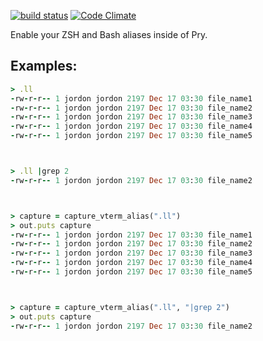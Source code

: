 [![build status](https://travis-ci.org/envygeeks/pry-vterm_aliases.png)](https://travis-ci.org/envygeeks/pry-vterm_aliases/) [![Code Climate](https://codeclimate.com/github/envygeeks/pry-vterm_aliases.png)](https://codeclimate.com/github/envygeeks/pry-vterm_aliases)

Enable your ZSH and Bash aliases inside of Pry.

## Examples:
```ruby
> .ll
-rw-r-r-- 1 jordon jordon 2197 Dec 17 03:30 file_name1
-rw-r-r-- 1 jordon jordon 2197 Dec 17 03:30 file_name2
-rw-r-r-- 1 jordon jordon 2197 Dec 17 03:30 file_name3
-rw-r-r-- 1 jordon jordon 2197 Dec 17 03:30 file_name4
-rw-r-r-- 1 jordon jordon 2197 Dec 17 03:30 file_name5



> .ll |grep 2
-rw-r-r-- 1 jordon jordon 2197 Dec 17 03:30 file_name2



> capture = capture_vterm_alias(".ll")
> out.puts capture
-rw-r-r-- 1 jordon jordon 2197 Dec 17 03:30 file_name1
-rw-r-r-- 1 jordon jordon 2197 Dec 17 03:30 file_name2
-rw-r-r-- 1 jordon jordon 2197 Dec 17 03:30 file_name3
-rw-r-r-- 1 jordon jordon 2197 Dec 17 03:30 file_name4
-rw-r-r-- 1 jordon jordon 2197 Dec 17 03:30 file_name5



> capture = capture_vterm_alias(".ll", "|grep 2")
> out.puts capture
-rw-r-r-- 1 jordon jordon 2197 Dec 17 03:30 file_name2
```
